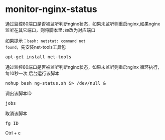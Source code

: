 # monitor-nginx-status
通过监控80端口是否被监听判断nginx状态，如果未监听则重启nginx,如果nginx监听在其它端口，则将脚本里<code>:80</code>改为对应端口

如果提示：<code>bash: netstat: command not found</code>，先安装net-tools工具包
<pre>apt-get install net-tools</pre>
通过监控80端口是否被监听判断nginx状态，如果未监听则重启nginx
循环执行，每10秒一次
后台运行该脚本
<pre>nohup bash ng-status.sh &> /dev/null &</pre>
调出该脚本ID
<pre>jobs</pre>
取消该脚本
<pre>fg ID</pre>
Ctrl + c
